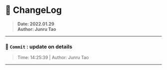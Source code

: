 # :hammer: ChangeLog
> __Date: 2022.01.29__<br>
> __Author: Junru Tao__<br>
---

### :electric_plug: `Commit` : update on details
> Time: 14:25:39 | Author: Junru Tao
---
